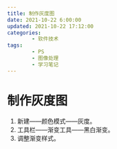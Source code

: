 ```yaml
---
title: 制作灰度图
date: 2021-10-22 6:00:00
updated: 2021-10-22 17:12:00
categories:
        - 软件技术
tags:
        - PS
        - 图像处理
        - 学习笔记
---
```

# 制作灰度图

1. 新建——颜色模式——灰度。
2. 工具栏——渐变工具——黑白渐变。
3. 调整渐变样式。

